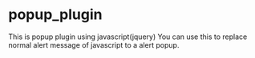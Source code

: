 # popup_plugin
This is popup plugin using javascript(jquery)
You can use this to replace normal alert message of javascript to a alert popup.

